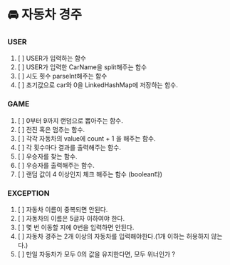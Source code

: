 # 🚘 자동차 경주

### USER
1. [ ] USER가 입력하는 함수
2. [ ] USER가 입력한 CarName을 split해주는 함수
3. [ ] 시도 횟수 parseInt해주는 함수
4. [ ] 초기값으로 car와 0을 LinkedHashMap에 저장하는 함수.

### GAME
1. [ ] 0부터 9까지 랜덤으로 뽑아주는 함수.
2. [ ] 전진 혹은 멈추는 함수.
3. [ ] 각각 자동차의 value에 count + 1 을 해주는 함수.
4. [ ] 각 횟수마다 결과를 출력해주는 함수.
5. [ ] 우승자를 찾는 함수.
6. [ ] 우승자를 출력해주는 함수.
7. [ ] 랜덤 값이 4 이상인지 체크 해주는 함수 (boolean타)

### EXCEPTION
1. [ ] 자동차 이름이 중복되면 안된다.
2. [ ] 자동차의 이름은 5글자 이하여야 한다.
3. [ ] 몇 번 이동할 지에 0번을 입력하면 안된다.
4. [ ] 자동차 경주는 2개 이상의 자동차를 입력해야한다.(1개 이하는 허용하지 않는다.)
5. [ ] 만일 자동차가 모두 0의 값을 유지한다면, 모두 위너인가 ?
